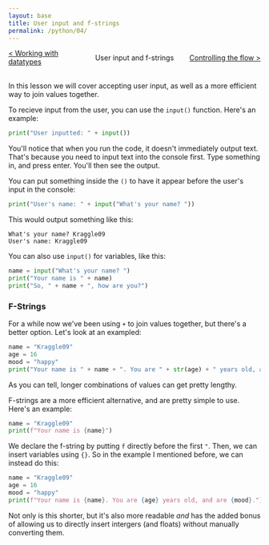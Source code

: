 ```yaml
---
layout: base
title: User input and f-strings
permalink: /python/04/
---
```


<div style="display: grid; grid-template-columns: 1fr auto 1fr; align-items: center; width: 100%; text-align: center; gap: 1rem;">
  <div style="text-align: left; overflow-wrap: anywhere;">
    <a href="/python/03/">&lt; Working with datatypes</a>
  </div>
  <div style="justify-self: center;">
    User input and f-strings
  </div>
  <div style="text-align: right; overflow-wrap: anywhere;">
    <a href="/python/05/">Controlling the flow &gt;</a>
  </div>
</div>
<br>

In this lesson we will cover accepting user input, as well as a more efficient way to join values together.

To recieve input from the user, you can use the `input()` function. Here's an example:

```python
print("User inputted: " + input())
```

You'll notice that when you run the code, it doesn't immediately output text. That's because you need to input text into the console first. Type something in, and press enter. You'll then see the output.

You can put something inside the `()` to have it appear before the user's input in the console:

```python
print("User's name: " + input("What's your name? "))
```

This would output something like this:

```
What's your name? Kraggle09
User's name: Kraggle09
```

You can also use `input()` for variables, like this:

```python
name = input("What's your name? ")
print("Your name is " + name)
print("So, " + name + ", how are you?")
```

### F-Strings

For a while now we've been using `+` to join values together, but there's a better option. Let's look at an exampled:

```python
name = "Kraggle09"
age = 16
mood = "happy"
print("Your name is " + name + ". You are " + str(age) + " years old, and are " + mood + ".")
```

As you can tell, longer combinations of values can get pretty lengthy.

F-strings are a more efficient alternative, and are pretty simple to use. Here's an example:

```python
name = "Kraggle09"
print(f"Your name is {name}")
```

We declare the f-string by putting `f` directly before the first `"`. Then, we can insert variables using `{}`. So in the example I mentioned before, we can instead do this:

```python
name = "Kraggle09"
age = 16
mood = "happy"
print(f"Your name is {name}. You are {age} years old, and are {mood}.")
```

Not only is this shorter, but it's also more readable *and* has the added bonus of allowing us to directly insert intergers (and floats) without manually converting them.